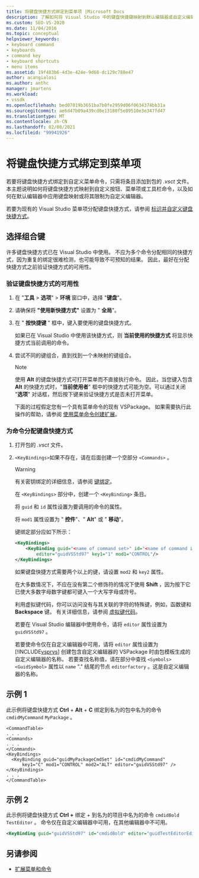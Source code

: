 ```yaml
---
title: 将键盘快捷方式绑定到菜单项 |Microsoft Docs
description: 了解如何将 Visual Studio 中的键盘快捷键映射到默认编辑器或自定义编辑器的自定义按钮、菜单项或工具栏命令。
ms.custom: SEO-VS-2020
ms.date: 11/04/2016
ms.topic: conceptual
helpviewer_keywords:
- keyboard command
- keyboards
- command key
- keyboard shortcuts
- menu items
ms.assetid: 19f483b6-4d3e-424e-9d68-dc129c788e47
author: acangialosi
ms.author: anthc
manager: jmartens
ms.workload:
- vssdk
ms.openlocfilehash: bed07019b3651ba7b0fe2959d06f0634374bb31a
ms.sourcegitcommit: ae6d47b09a439cd0e13180f5e89510e3e347fd47
ms.translationtype: MT
ms.contentlocale: zh-CN
ms.lasthandoff: 02/08/2021
ms.locfileid: "99941926"
---
```

# <a name="bind-keyboard-shortcuts-to-menu-items"></a>将键盘快捷方式绑定到菜单项
若要将键盘快捷方式绑定到自定义菜单命令，只需将条目添加到包的 *.vsct* 文件。 本主题说明如何将键盘快捷方式映射到自定义按钮、菜单项或工具栏命令，以及如何在默认编辑器中应用键盘映射或将其限制为自定义编辑器。

 若要为现有的 Visual Studio 菜单项分配键盘快捷方式，请参阅 [标识并自定义键盘快捷方式](../ide/identifying-and-customizing-keyboard-shortcuts-in-visual-studio.md)。

## <a name="choose-a-key-combination"></a>选择组合键
 许多键盘快捷方式已在 Visual Studio 中使用。 不应为多个命令分配相同的快捷方式，因为重复的绑定很难检测，也可能导致不可预知的结果。 因此，最好在分配快捷方式之前验证快捷方式的可用性。

### <a name="to-verify-the-availability-of-a-keyboard-shortcut"></a>验证键盘快捷方式的可用性

1. 在 "**工具**  >  **选项**"  >  **环境** 窗口中，选择 "**键盘**"。

2. 请确保将 **"使用新快捷方式"** 设置为 " **全局**"。

3. 在 " **按快捷键** " 框中，键入要使用的键盘快捷方式。

    如果已在 Visual Studio 中使用该快捷方式，则 **当前使用的快捷方式** 将显示快捷方式当前调用的命令。

4. 尝试不同的键组合，直到找到一个未映射的键组合。

   > [!NOTE]
   > 使用 **Alt** 的键盘快捷方式可打开菜单而不直接执行命令。 因此，当您键入包含 **Alt** 的快捷方式时，"**当前使用者**" 框中的快捷方式可能为空。可以通过关闭 "**选项**" 对话框，然后按下键来验证快捷方式是否未打开菜单。

   下面的过程假定您有一个具有菜单命令的现有 VSPackage。 如果需要执行此操作的帮助，请参阅 [使用菜单命令创建扩展](../extensibility/creating-an-extension-with-a-menu-command.md)。

### <a name="to-assign-a-keyboard-shortcut-to-a-command"></a>为命令分配键盘快捷方式

1. 打开包的 *.vsct* 文件。

2. `<KeyBindings>`如果不存在，请在后面创建一个空部分 `<Commands>` 。

   > [!WARNING]
   > 有关密钥绑定的详细信息，请参阅 [键绑定](../extensibility/keybinding-element.md)。

    在 `<KeyBindings>` 部分中，创建一个 `<KeyBinding>` 条目。

    将 `guid`  和  `id` 属性设置为要调用的命令的属性。

    将 `mod1` 属性设置为 " **控件**"、" **Alt**" 或 " **移动**"。

    键绑定部分应如下所示：

   ```xml
   <KeyBindings>
       <KeyBinding guid="<name of command set>" id="<name of command id>"
           editor="guidVSStd97" key1="1" mod1="CONTROL"/>
   </KeyBindings>

   ```

   如果键盘快捷方式需要两个以上的键，请设置 `mod2` 和 `key2` 属性。

   在大多数情况下，不应在没有第二个修饰符的情况下使用 **Shift** ，因为按下它已使大多数字母数字键都可键入一个大写字母或符号。

   利用虚拟键代码，你可以访问没有与其关联的字符的特殊键，例如，函数键和 **Backspace** 键。 有关详细信息，请参阅 [虚拟键代码](/windows/desktop/inputdev/virtual-key-codes)。

   若要在 Visual Studio 编辑器中使用命令，请将 `editor` 属性设置为 `guidVSStd97` 。

   若要使命令仅在自定义编辑器中可用，请将 `editor` 属性设置为 [!INCLUDE[vsprvs](../code-quality/includes/vsprvs_md.md)] 创建包含自定义编辑器的 VSPackage 时由包模板生成的自定义编辑器的名称。 若要查找名称值，请在部分中查找 `<Symbols>` `<GuidSymbol>` 属性以 `name` "." 结尾的节点 `editorfactory` 。这是自定义编辑器的名称。

## <a name="example-1"></a>示例 1
 此示例将键盘快捷方式 **Ctrl** + **Alt** + **C** 绑定到名为的包中名为的命令 `cmdidMyCommand` `MyPackage` 。

```
<CommandTable>
. . .
<Commands>
. . .
</Commands>
<KeyBindings>
  <KeyBinding guid="guidMyPackageCmdSet" id="cmdidMyCommand"
      key1="C" mod1="CONTROL" mod2="ALT" editor="guidVSStd97" />
</KeyBindings>
. . .
</CommandTable>
```

## <a name="example-2"></a>示例 2
 此示例将键盘快捷方式 **Ctrl +** 绑定 + 到名为的项目中名为的命令 `cmdidBold` `TestEditor` 。 命令仅在自定义编辑器中可用，在其他编辑器中不可用。

```xml
<KeyBinding guid="guidVSStd97" id="cmdidBold" editor="guidTestEditorEditorFactory" key1="B" mod1="Control" />
```

## <a name="see-also"></a>另请参阅
- [扩展菜单和命令](../extensibility/extending-menus-and-commands.md)
